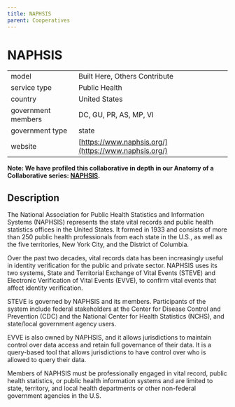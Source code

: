 ```yaml
---
title: NAPHSIS
parent: Cooperatives
---
```


# NAPHSIS

|                   |                                          |
|:------------------|:-----------------------------------------|
| model             | Built Here, Others Contribute
| service type      | Public Health
| country           | United States
| government members | DC, GU, PR, AS, MP, VI
| government type   | state
| website           | [https://www.naphsis.org/](https://www.naphsis.org/)

**Note: We have profiled this collaborative in depth in our Anatomy of a Collaborative series: [NAPHSIS](https://softwarecollaborative.org/publications/anatomy-of-a-collaborative/NAPHSIS.html).**

## Description
The National Association for Public Health Statistics and Information Systems (NAPHSIS) represents the state vital records and public health statistics offices in the United States. It formed in 1933 and consists of more than 250 public health professionals from each state in the U.S., as well as the five territories, New York City, and the District of Columbia.

Over the past two decades, vital records data has been increasingly useful in identity verification for the public and private sector. NAPHSIS uses its two systems, State and Territorial Exchange of Vital Events (STEVE) and Electronic Verification of Vital Events (EVVE), to confirm vital events that affect identity verification. 

STEVE is governed by NAPHSIS and its members. Participants of the system include federal stakeholders at the Center for Disease Control and Prevention (CDC) and the National Center for Health Statistics (NCHS), and state/local government agency users. 

EVVE is also owned by NAPHSIS, and it allows jurisdictions to maintain control over data access and retain full governance of their data. It is a query-based tool that allows jurisdictions to have control over who is allowed to query their data.

Members of NAPHSIS must be professionally engaged in vital record, public health statistics, or public health information systems and are limited to state, territory, and local health departments or other non-federal government agencies in the U.S.
